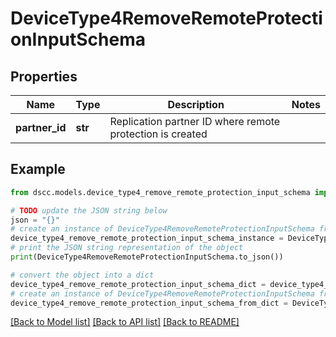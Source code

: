 # DeviceType4RemoveRemoteProtectionInputSchema


## Properties

Name | Type | Description | Notes
------------ | ------------- | ------------- | -------------
**partner_id** | **str** | Replication partner ID where remote protection is created | 

## Example

```python
from dscc.models.device_type4_remove_remote_protection_input_schema import DeviceType4RemoveRemoteProtectionInputSchema

# TODO update the JSON string below
json = "{}"
# create an instance of DeviceType4RemoveRemoteProtectionInputSchema from a JSON string
device_type4_remove_remote_protection_input_schema_instance = DeviceType4RemoveRemoteProtectionInputSchema.from_json(json)
# print the JSON string representation of the object
print(DeviceType4RemoveRemoteProtectionInputSchema.to_json())

# convert the object into a dict
device_type4_remove_remote_protection_input_schema_dict = device_type4_remove_remote_protection_input_schema_instance.to_dict()
# create an instance of DeviceType4RemoveRemoteProtectionInputSchema from a dict
device_type4_remove_remote_protection_input_schema_from_dict = DeviceType4RemoveRemoteProtectionInputSchema.from_dict(device_type4_remove_remote_protection_input_schema_dict)
```
[[Back to Model list]](../README.md#documentation-for-models) [[Back to API list]](../README.md#documentation-for-api-endpoints) [[Back to README]](../README.md)


